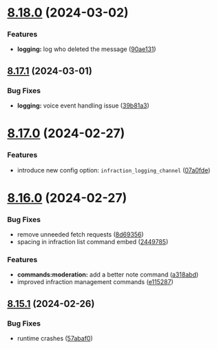 # [8.18.0](https://github.com/onesoft-sudo/sudobot/compare/v8.17.1...v8.18.0) (2024-03-02)


### Features

* **logging:** log who deleted the message ([90ae131](https://github.com/onesoft-sudo/sudobot/commit/90ae1313b7f099df7f06b74b977df8be506e2bfd))



## [8.17.1](https://github.com/onesoft-sudo/sudobot/compare/v8.17.0...v8.17.1) (2024-03-01)


### Bug Fixes

* **logging:** voice event handling issue ([39b81a3](https://github.com/onesoft-sudo/sudobot/commit/39b81a37ccf043b0dc089256d281221265dda73d))



# [8.17.0](https://github.com/onesoft-sudo/sudobot/compare/v8.16.0...v8.17.0) (2024-02-27)


### Features

* introduce new config option: `infraction_logging_channel` ([07a0fde](https://github.com/onesoft-sudo/sudobot/commit/07a0fdecefd962e9043fd9702fd041ce8335a3d7))



# [8.16.0](https://github.com/onesoft-sudo/sudobot/compare/v8.15.1...v8.16.0) (2024-02-27)


### Bug Fixes

* remove unneeded fetch requests ([8d69356](https://github.com/onesoft-sudo/sudobot/commit/8d693568abc338e126f0b1422c49528160c2f407))
* spacing in infraction list command embed ([2449785](https://github.com/onesoft-sudo/sudobot/commit/2449785992d10aaffac8a2b3cd5a470084259411))


### Features

* **commands:moderation:** add a better note command ([a318abd](https://github.com/onesoft-sudo/sudobot/commit/a318abd2ed5663ad86021107c2c2fbfb729a2831))
* improved infraction management commands ([e115287](https://github.com/onesoft-sudo/sudobot/commit/e11528717d3716b09fb4c446bd8066136f5af228))



## [8.15.1](https://github.com/onesoft-sudo/sudobot/compare/v8.15.0...v8.15.1) (2024-02-26)


### Bug Fixes

* runtime crashes ([57abaf0](https://github.com/onesoft-sudo/sudobot/commit/57abaf01644731624aaed0035e18731b8fec198f))




